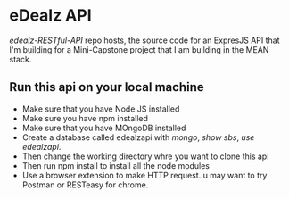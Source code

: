 # eDealz API

*edealz-RESTful-API* repo hosts, the source code for an ExpresJS API that I'm building for a Mini-Capstone project that I am building in the MEAN stack. 

## Run this api on your local machine

- Make sure that you have Node.JS installed
- Make sure you have npm installed
- Make sure that you have MOngoDB installed
- Create a database called edealzapi with _mongo_, _show sbs_, _use edealzapi_.
- Then change the working directory whre you want to clone this api
- Then run npm install to install all the node modules
- Use a browser extension to make HTTP request. u may want to try Postman or RESTeasy for chrome.
